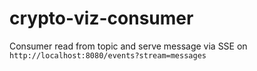 # crypto-viz-consumer

Consumer read from topic and serve message via SSE on  `http://localhost:8080/events?stream=messages`